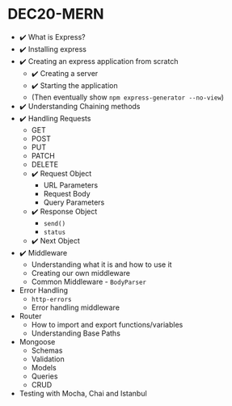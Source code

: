 # DEC20-MERN

* :heavy_check_mark: What is Express?
* :heavy_check_mark: Installing express
* :heavy_check_mark: Creating an express application from scratch
  * :heavy_check_mark: Creating a server
  * :heavy_check_mark: Starting the application
  * (Then eventually show `npm express-generator --no-view`)
* :heavy_check_mark: Understanding Chaining methods
* :heavy_check_mark: Handling Requests
  * GET
  * POST
  * PUT
  * PATCH
  * DELETE
  * :heavy_check_mark: Request Object
    * URL Parameters
    * Request Body
    * Query Parameters
  * :heavy_check_mark: Response Object
    * `send()`
    * `status`
  * :heavy_check_mark: Next Object
* :heavy_check_mark: Middleware
  * Understanding what it is and how to use it
  * Creating our own middleware
  * Common Middleware - `BodyParser`
* Error Handling
  * `http-errors`
  * Error handling middleware
* Router
  * How to import and export functions/variables
  * Understanding Base Paths
* Mongoose
  * Schemas
  * Validation
  * Models
  * Queries
  * CRUD
* Testing with Mocha, Chai and Istanbul